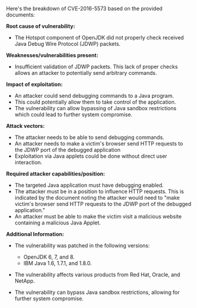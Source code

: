 Here's the breakdown of CVE-2016-5573 based on the provided documents:

**Root cause of vulnerability:**

*   The Hotspot component of OpenJDK did not properly check received Java Debug Wire Protocol (JDWP) packets.

**Weaknesses/vulnerabilities present:**

*   Insufficient validation of JDWP packets. This lack of proper checks allows an attacker to potentially send arbitrary commands.

**Impact of exploitation:**

*   An attacker could send debugging commands to a Java program.
*   This could potentially allow them to take control of the application.
*    The vulnerability can allow bypassing of Java sandbox restrictions which could lead to further system compromise.

**Attack vectors:**

*   The attacker needs to be able to send debugging commands.
*   An attacker needs to make a victim's browser send HTTP requests to the JDWP port of the debugged application
*    Exploitation via Java applets could be done without direct user interaction.

**Required attacker capabilities/position:**

*   The targeted Java application must have debugging enabled.
*   The attacker must be in a position to influence HTTP requests. This is indicated by the document noting the attacker would need to "make victim's browser send HTTP requests to the JDWP port of the debugged application."
*   An attacker must be able to make the victim visit a malicious website containing a malicious Java Applet.

**Additional Information:**
*  The vulnerability was patched in the following versions:
    * OpenJDK 6, 7, and 8.
    * IBM Java 1.6, 1.7.1, and 1.8.0.

*  The vulnerability affects various products from Red Hat, Oracle, and NetApp.

*  The vulnerability can bypass Java sandbox restrictions, allowing for further system compromise.